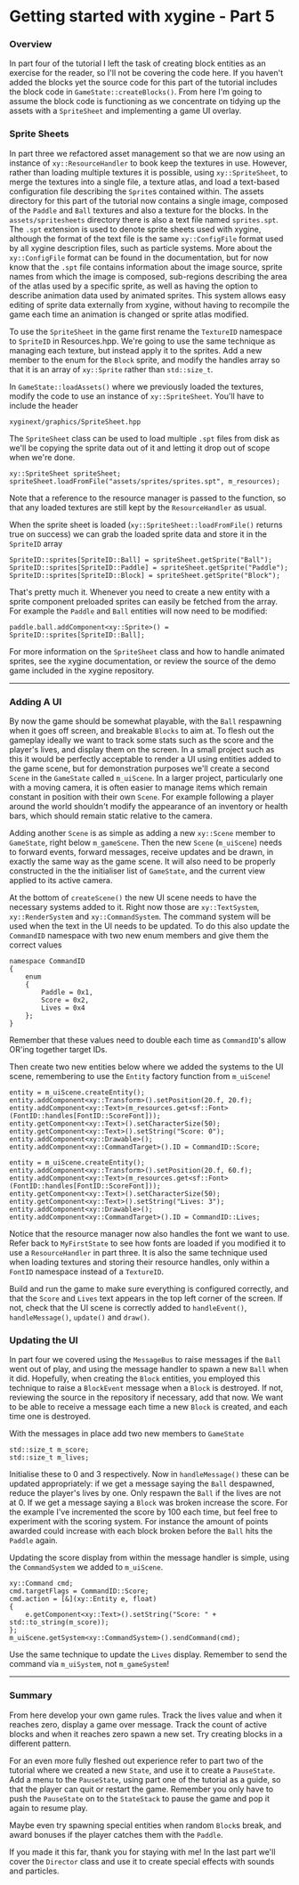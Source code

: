 # Getting started with xygine - Part 5

### Overview
In part four of the tutorial I left the task of creating block entities as an exercise 
for the reader, so I'll not be covering the code here. If you haven't added the blocks 
yet the source code for this part of the tutorial includes the block code in 
`GameState::createBlocks()`. From here I'm going to assume the block code is functioning 
as we concentrate on tidying up the assets with a `SpriteSheet` and implementing a game 
UI overlay.

### Sprite Sheets
In part three we refactored asset management so that we are now using an instance of 
`xy::ResourceHandler` to book keep the textures in use. However, rather than loading 
multiple textures it is possible, using `xy::SpriteSheet`, to merge the textures into a 
single file, a texture atlas, and load a text-based configuration file describing the 
`Sprite`s contained within. The assets directory for this part of the tutorial now 
contains a single image, composed of the `Paddle` and `Ball` textures and also a 
texture for the blocks. In the `assets/spritesheets` directory there is also a text file 
named `sprites.spt`. The `.spt` extension is used to denote sprite sheets used with 
xygine, although the format of the text file is the same `xy::ConfigFile` format used by 
all xygine description files, such as particle systems. More about the `xy::ConfigFile` 
format can be found in the documentation, but for now know that the `.spt` file contains 
information about the image source, sprite names from which the image is composed, sub-regions 
describing the area of the atlas used by a specific sprite, as well as having the option
to describe animation data used by animated sprites. This system allows easy editing of 
sprite data externally from xygine, without having to recompile the game each time an 
animation is changed or sprite atlas modified.

To use the `SpriteSheet` in the game first rename the `TextureID` namespace to 
`SpriteID` in Resources.hpp. We're going to use the same technique as managing each 
texture, but instead apply it to the sprites. Add a new member to the enum for the 
`Block` sprite, and modify the handles array so that it is an array of `xy::Sprite` 
rather than `std::size_t`.

In `GameState::loadAssets()` where we previously loaded the textures, modify the code to 
use an instance of `xy::SpriteSheet`. You'll have to include the header

    xyginext/graphics/SpriteSheet.hpp

The `SpriteSheet` class can be used to load multiple `.spt` files from disk as we'll be 
copying the sprite data out of it and letting it drop out of scope when we're done.

    xy::SpriteSheet spriteSheet;
    spriteSheet.loadFromFile("assets/sprites/sprites.spt", m_resources);

Note that a reference to the resource manager is passed to the function, so that any 
loaded textures are still kept by the `ResourceHandler` as usual.

When the sprite sheet is loaded (`xy::SpriteSheet::loadFromFile()` returns true on 
success) we can grab the loaded sprite data and store it in the `SpriteID` array

    SpriteID::sprites[SpriteID::Ball] = spriteSheet.getSprite("Ball");
    SpriteID::sprites[SpriteID::Paddle] = spriteSheet.getSprite("Paddle");
    SpriteID::sprites[SpriteID::Block] = spriteSheet.getSprite("Block");

That's pretty much it. Whenever you need to create a new entity with a sprite component 
preloaded sprites can easily be fetched from the array. For example the `Paddle` and 
`Ball` entities will now need to be modified:

    paddle.ball.addComponent<xy::Sprite>() = SpriteID::sprites[SpriteID::Ball];

For more information on the `SpriteSheet` class and how to handle animated sprites, see 
the xygine documentation, or review the source of the demo game included in the xygine 
repository.

---

### Adding A UI
By now the game should be somewhat playable, with the `Ball` respawning when it goes off 
screen, and breakable `Blocks` to aim at. To flesh out the gameplay ideally we want to 
track some stats such as the score and the player's lives, and display them on the 
screen. In a small project such as this it would be perfectly acceptable to render a UI 
using entities added to the game scene, but for demonstration purposes we'll create a 
second `Scene` in the `GameState` called `m_uiScene`. In a larger project, particularly 
one with a moving camera, it is often easier to manage items which remain constant in 
position with their own `Scene`. For example following a player around the world 
shouldn't modify the appearance of an inventory or health bars, which should remain 
static relative to the camera.

Adding another `Scene` is as simple as adding a new `xy::Scene` member to `GameState`, 
right below `m_gameScene`. Then the new `Scene` (`m_uiScene`) needs to forward events, 
forward messages, receive updates and be drawn, in exactly the same way as the game 
scene. It will also need to be properly constructed in the the initialiser list of 
`GameState`, and the current view applied to its active camera.

At the bottom of `createScene()` the new UI scene needs to have the necessary systems 
added to it. Right now those are `xy::TextSystem`, `xy::RenderSystem` and 
`xy::CommandSystem`. The command system will be used when the text in the UI needs to be 
updated. To do this also update the `CommandID` namespace with two new enum members and 
give them the correct values

    namespace CommandID
    {
        enum
        {
            Paddle = 0x1,
            Score = 0x2,
            Lives = 0x4
        };
    }

Remember that these values need to double each time as `CommandID`'s allow OR'ing 
together target IDs.

Then create two new entities below where we added the systems to the UI scene, 
remembering to use the `Entity` factory function from `m_uiScene`!

    entity = m_uiScene.createEntity();
    entity.addComponent<xy::Transform>().setPosition(20.f, 20.f);
    entity.addComponent<xy::Text>(m_resources.get<sf::Font>(FontID::handles[FontID::ScoreFont]));
    entity.getComponent<xy::Text>().setCharacterSize(50);
    entity.getComponent<xy::Text>().setString("Score: 0");
    entity.addComponent<xy::Drawable>();
    entity.addComponent<xy::CommandTarget>().ID = CommandID::Score;

    entity = m_uiScene.createEntity();
    entity.addComponent<xy::Transform>().setPosition(20.f, 60.f);
    entity.addComponent<xy::Text>(m_resources.get<sf::Font>(FontID::handles[FontID::ScoreFont]));
    entity.getComponent<xy::Text>().setCharacterSize(50);
    entity.getComponent<xy::Text>().setString("Lives: 3");
    entity.addComponent<xy::Drawable>();
    entity.addComponent<xy::CommandTarget>().ID = CommandID::Lives;

Notice that the resource manager now also handles the font we want to use. Refer back 
to `MyFirstState` to see how fonts are loaded if you modified it to use a 
`ResourceHandler` in part three. It is also the same technique used when loading 
textures and storing their resource handles, only within a `FontID` namespace instead of 
a `TextureID`.

Build and run the game to make sure everything is configured correctly, and that the 
`Score` and `Lives` text appears in the top left corner of the screen. If not, check 
that the UI scene is correctly added to `handleEvent()`, `handleMessage()`, `update()` 
and `draw()`.

### Updating the UI
In part four we covered using the `MessageBus` to raise messages if the `Ball` went 
out of play, and using the message handler to spawn a new `Ball` when it did. Hopefully, 
when creating the `Block` entities, you employed this technique to raise a 
`BlockEvent` message when a `Block` is destroyed. If not, reviewing the source in the 
repository if necessary, add that now. We want to be able to receive a message each time 
a new `Block` is created, and each time one is destroyed.

With the messages in place add two new members to `GameState`

    std::size_t m_score;
    std::size_t m_lives;

Initialise these to 0 and 3 respectively. Now in `handleMessage()` these can be updated 
appropriately: if we get a message saying the `Ball` despawned, reduce the player's 
lives by one. Only respawn the `Ball` if the lives are not at 0. If we get a message 
saying a `Block` was broken increase the score. For the example I've incremented the 
score by 100 each time, but feel free to experiment with the scoring system. For instance 
the amount of points awarded could increase with each block broken before the `Ball` 
hits the `Paddle` again.

Updating the score display from within the message handler is simple, using the `CommandSystem` 
we added to `m_uiScene`.

    xy::Command cmd;
    cmd.targetFlags = CommandID::Score;
    cmd.action = [&](xy::Entity e, float)
    {
        e.getComponent<xy::Text>().setString("Score: " + std::to_string(m_score));
    };
    m_uiScene.getSystem<xy::CommandSystem>().sendCommand(cmd);

Use the same technique to update the `Lives` display. Remember to send the command via 
`m_uiSystem`, not `m_gameSystem`!

---

### Summary
From here develop your own game rules. Track the lives value and when it reaches zero, 
display a game over message. Track the count of active blocks and when it reaches zero 
spawn a new set. Try creating blocks in a different pattern.

For an even more fully fleshed out experience refer to part two of the tutorial where we 
created a new `State`, and use it to create a `PauseState`. Add a menu to the `PauseState`, 
using part one of the tutorial as a guide, so that the player can quit or restart the 
game. Remember you only have to push the `PauseState` on to the `StateStack` to pause the 
game and pop it again to resume play.

Maybe even try spawning special entities when random `Block`s break, and award bonuses 
if the player catches them with the `Paddle`.

If you made it this far, thank you for staying with me! In the last part we'll cover the 
`Director` class and use it to create special effects with sounds and particles.